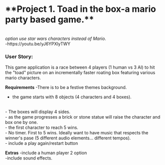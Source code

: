 <h1> **Project 1. Toad in the box-a mario party based game.**</h1>
<br>
<em>option use star wars characters instead of Mario. </em>
<br>
-https://youtu.be/yJ6YPXlyTWY 
<p>
<h3> User Story: </h3>
This game application is a race between 4 players (1 human vs 3 AI) to hit the "toad" picture on an incrementally faster roating box featuring various mario characters. 
<p>
  
**Requirements**
-There is to be a festive themes background.
<br>
- the game starts with 8 objects (4 characters and 4 boxes). 
<br>
- The boxes will display 4 sides. 
<br>
- as the game progresses a brick or stone statue will raise the character and box one by one. 
<br>
- the first character to reach 5  wins. 
  <br>
- No timer. First to 5 wins. Ideally want to have music that respects the winner's pase (5 different audio elements... different tempos). 
<br>
- include a play again/restart button
<p>

**Extras**
-include a human player 2 option 
<br>
-include sound effects. 



